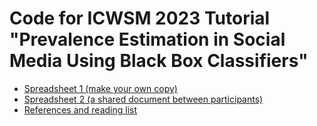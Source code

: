 # Code for ICWSM 2023 Tutorial "Prevalence Estimation in Social Media Using Black Box Classifiers"

- [Spreadsheet 1 (make your own copy)](https://docs.google.com/spreadsheets/d/10oEQR-_6px9sRF3cRiIPChiBcrWPVPy12TN7oHCA4qU/edit?usp=sharing)
- [Spreadsheet 2 (a shared document between participants)](https://docs.google.com/spreadsheets/d/1LGc-JNuJ00l2B00-CQWGatNROsQ-v0KBUZxCWXfkkIc/edit?usp=sharing)
- [References and reading list](https://avalanchesiqi.notion.site/ed68d0b0d08942da9272556548adb82f?v=eeab4969721049419939a84d9867172c)
